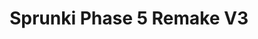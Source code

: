 ---
slug: sprunki-phase-5-remake-v3-1760
title: Sprunki Phase 5 Remake V3
description: "Sprunki Phase 5 Remake V3 is an exciting online game. Play for free directly in your browser!"
icon: /images/popular_mods/Sprunki Phase 5 Remake V3.png
url: https://wowtbc.net/sprunkin/phase5-remakev3/index.html
previewImage: /images/popular_mods/Sprunki Phase 5 Remake V3.png
type: popular mods

# SEO配置
seo:
  title: "Sprunki Phase 5 Remake V3 - Play Free Online Game | Fun Browser Games"
  description: "Sprunki Phase 5 Remake V3 - Play this fun online game for free in your browser. No download required!"
  ogImage: "/images/popular_mods/Sprunki Phase 5 Remake V3.png"
  keywords: "sprunki-phase-5-remake-v3-1760, online game, browser game, free game, popular mods game, play online"

videoUrls:
  - https://www.youtube.com/embed/example1
  - https://www.youtube.com/embed/example2

whyPlay:
  title: "Why Play Sprunki Phase 5 Remake V3?"
  items:
    - "Immersive Gameplay: Sprunki Phase 5 Remake V3 offers an engaging and immersive gaming experience that will keep you entertained for hours"
    - "Challenging Levels: Test your skills with increasingly difficult challenges and obstacles"
    - "Beautiful Graphics: Enjoy stunning visuals and smooth animations that bring the game world to life"
    - "Regular Updates: New content and features are added regularly to keep the game fresh and exciting"
    - "Free to Play: Experience all the fun without spending a penny"
    - "Community Features: Connect with other players, share strategies, and compete for high scores"
    - "Cross-Platform: Play on any device with a web browser, no downloads required"

features:
  title: "Key Features of Sprunki Phase 5 Remake V3"
  image: "/images/popular_mods/Sprunki Phase 5 Remake V3.png"
  items:
    - "Intuitive Controls: Easy to learn controls make Sprunki Phase 5 Remake V3 accessible for players of all skill levels"
    - "Multiple Game Modes: Enjoy various gameplay options that provide different challenges and experiences"
    - "Character Customization: Personalize your gaming experience with unique characters and items"
    - "Achievement System: Complete special tasks to earn rewards and recognition"
    - "Leaderboards: Compete with players worldwide and see who can achieve the highest scores"

characteristics:
  title: "Game Characteristics"
  image: "/images/popular_mods/Sprunki Phase 5 Remake V3.png"
  items:
    - "Genre: Popular mods game with elements of strategy and skill"
    - "Difficulty: Suitable for both casual gamers and those seeking a challenge"
    - "Play Time: Quick sessions or extended gameplay, depending on your preference"
    - "Art Style: Vibrant and engaging visuals that enhance the gaming experience"
    - "Sound Design: Immersive audio that complements the gameplay perfectly"

info: "Sprunki Phase 5 Remake V3 is an exciting online game that offers players a unique and engaging gaming experience. With its intuitive controls, stunning visuals, and challenging gameplay, Sprunki Phase 5 Remake V3 provides hours of entertainment for players of all ages and skill levels. Whether you're looking for a quick gaming session during a break or an extended play session, Sprunki Phase 5 Remake V3 delivers an immersive experience that will keep you coming back for more. The game features multiple levels of increasing difficulty, ensuring that players are constantly challenged as they progress. With regular updates adding new content and features, Sprunki Phase 5 Remake V3 remains fresh and exciting, providing endless entertainment options for its growing community of players."

howToPlayIntro: "Welcome to Sprunki Phase 5 Remake V3! This guide will walk you through the basics and help you master the game. Whether you're a beginner or looking to improve your skills, these tips and instructions will enhance your gaming experience."

howToPlaySteps:
  - title: "Getting Started"
    description: "Begin your Sprunki Phase 5 Remake V3 adventure by familiarizing yourself with the controls. Use your keyboard or mouse to navigate through the game interface. The tutorial will guide you through the basic mechanics and help you understand the objectives."
  - title: "Understanding the Objectives"
    description: "In Sprunki Phase 5 Remake V3, your main goal is to progress through levels by completing specific objectives. Each level presents unique challenges that require different strategies and approaches."
  - title: "Mastering the Controls"
    description: "Practice using the controls to improve your precision and reaction time. Sprunki Phase 5 Remake V3 requires quick reflexes and strategic thinking to overcome obstacles and defeat opponents."
  - title: "Utilizing Power-ups"
    description: "Collect power-ups throughout the game to enhance your abilities and overcome difficult challenges. Each power-up offers unique advantages that can be crucial for success."
  - title: "Developing Strategies"
    description: "As you progress in Sprunki Phase 5 Remake V3, develop effective strategies for different scenarios. Analyze patterns, anticipate challenges, and adapt your approach to maximize your performance."

faq:
  title: "Frequently Asked Questions about Sprunki Phase 5 Remake V3"
  items:
    - question: "Is Sprunki Phase 5 Remake V3 free to play?"
      answer: "Yes, Sprunki Phase 5 Remake V3 is completely free to play directly in your web browser. No downloads or purchases are required to enjoy the full game experience."
    - question: "Can I play Sprunki Phase 5 Remake V3 on mobile devices?"
      answer: "Yes, Sprunki Phase 5 Remake V3 is optimized for both desktop and mobile play. You can enjoy the game on any device with a web browser and internet connection."
    - question: "Are there any in-game purchases?"
      answer: "While Sprunki Phase 5 Remake V3 is free to play, there may be optional in-game purchases available for cosmetic items or additional features that don't affect core gameplay."
    - question: "How often is Sprunki Phase 5 Remake V3 updated?"
      answer: "The developers regularly update Sprunki Phase 5 Remake V3 with new content, features, and improvements based on player feedback and game performance."
    - question: "Can I play Sprunki Phase 5 Remake V3 offline?"
      answer: "Currently, Sprunki Phase 5 Remake V3 requires an internet connection to play as it's a browser-based online game."
    - question: "Is Sprunki Phase 5 Remake V3 suitable for children?"
      answer: "Yes, Sprunki Phase 5 Remake V3 is designed to be family-friendly and suitable for players of all ages."
    - question: "How do I report bugs or issues?"
      answer: "If you encounter any problems while playing Sprunki Phase 5 Remake V3, you can report them through the game's support page or contact the developers directly through their website."
    - question: "Still Have Questions?"
      answer: "If you have additional questions about Sprunki Phase 5 Remake V3 that aren't covered in this FAQ, please visit our support center or contact our customer service team for assistance."
---
